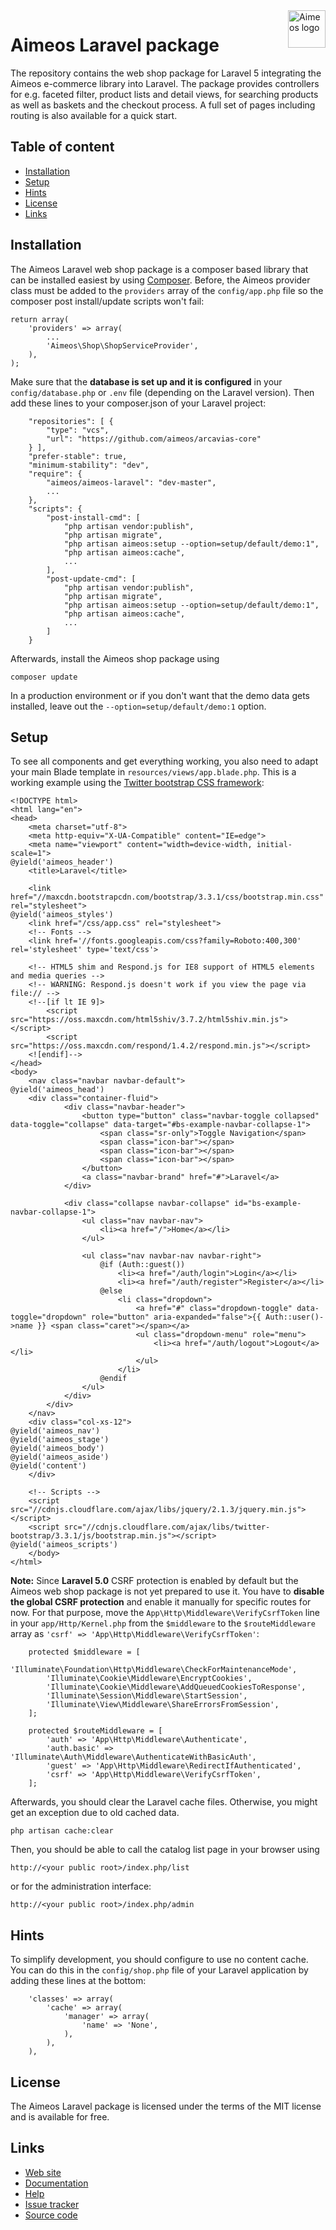 <a href="http://aimeos.org/">
    <img src="http://aimeos.org/fileadmin/template/icons/logo.png" alt="Aimeos logo" title="Aimeos" align="right" height="60" />
</a>

# Aimeos Laravel package

The repository contains the web shop package for Laravel 5
integrating the Aimeos e-commerce library into Laravel. The package provides
controllers for e.g. faceted filter, product lists and detail views, for
searching products as well as baskets and the checkout process. A full set of
pages including routing is also available for a quick start.

## Table of content

- [Installation](#installation)
- [Setup](#setup)
- [Hints](#hints)
- [License](#license)
- [Links](#links)

## Installation

The Aimeos Laravel web shop package is a composer based library that can be
installed easiest by using [Composer](https://getcomposer.org). Before, the
Aimeos provider class must be added to the `providers` array of the
`config/app.php` file so the composer post install/update scripts won't fail:

```
return array(
    'providers' => array(
        ...
        'Aimeos\Shop\ShopServiceProvider',
    ),
);
```

Make sure that the **database is set up and it is configured** in your
`config/database.php` or `.env` file (depending on the Laravel version). Then
add these lines to your composer.json of your Laravel project:

```
    "repositories": [ {
        "type": "vcs",
        "url": "https://github.com/aimeos/arcavias-core"
    } ],
    "prefer-stable": true,
    "minimum-stability": "dev",
    "require": {
        "aimeos/aimeos-laravel": "dev-master",
        ...
    },
    "scripts": {
        "post-install-cmd": [
            "php artisan vendor:publish",
            "php artisan migrate",
            "php artisan aimeos:setup --option=setup/default/demo:1",
            "php artisan aimeos:cache",
            ...
        ],
        "post-update-cmd": [
            "php artisan vendor:publish",
            "php artisan migrate",
            "php artisan aimeos:setup --option=setup/default/demo:1",
            "php artisan aimeos:cache",
            ...
        ]
    }
```

Afterwards, install the Aimeos shop package using

`composer update`

In a production environment or if you don't want that the demo data gets
installed, leave out the `--option=setup/default/demo:1` option.

## Setup

To see all components and get everything working, you also need to adapt your
main Blade template in `resources/views/app.blade.php`. This is a working
example using the [Twitter bootstrap CSS framework](http://getbootstrap.com/):

```
<!DOCTYPE html>
<html lang="en">
<head>
	<meta charset="utf-8">
	<meta http-equiv="X-UA-Compatible" content="IE=edge">
	<meta name="viewport" content="width=device-width, initial-scale=1">
@yield('aimeos_header')
	<title>Laravel</title>

    <link href="//maxcdn.bootstrapcdn.com/bootstrap/3.3.1/css/bootstrap.min.css" rel="stylesheet">
@yield('aimeos_styles')
	<link href="/css/app.css" rel="stylesheet">
	<!-- Fonts -->
	<link href='//fonts.googleapis.com/css?family=Roboto:400,300' rel='stylesheet' type='text/css'>

	<!-- HTML5 shim and Respond.js for IE8 support of HTML5 elements and media queries -->
	<!-- WARNING: Respond.js doesn't work if you view the page via file:// -->
	<!--[if lt IE 9]>
		<script src="https://oss.maxcdn.com/html5shiv/3.7.2/html5shiv.min.js"></script>
		<script src="https://oss.maxcdn.com/respond/1.4.2/respond.min.js"></script>
	<![endif]-->
</head>
<body>
	<nav class="navbar navbar-default">
@yield('aimeos_head')
	<div class="container-fluid">
			<div class="navbar-header">
				<button type="button" class="navbar-toggle collapsed" data-toggle="collapse" data-target="#bs-example-navbar-collapse-1">
					<span class="sr-only">Toggle Navigation</span>
					<span class="icon-bar"></span>
					<span class="icon-bar"></span>
					<span class="icon-bar"></span>
				</button>
				<a class="navbar-brand" href="#">Laravel</a>
			</div>

			<div class="collapse navbar-collapse" id="bs-example-navbar-collapse-1">
				<ul class="nav navbar-nav">
					<li><a href="/">Home</a></li>
				</ul>

				<ul class="nav navbar-nav navbar-right">
					@if (Auth::guest())
						<li><a href="/auth/login">Login</a></li>
						<li><a href="/auth/register">Register</a></li>
					@else
						<li class="dropdown">
							<a href="#" class="dropdown-toggle" data-toggle="dropdown" role="button" aria-expanded="false">{{ Auth::user()->name }} <span class="caret"></span></a>
							<ul class="dropdown-menu" role="menu">
								<li><a href="/auth/logout">Logout</a></li>
							</ul>
						</li>
					@endif
				</ul>
			</div>
		</div>
	</nav>
    <div class="col-xs-12">
@yield('aimeos_nav')
@yield('aimeos_stage')
@yield('aimeos_body')
@yield('aimeos_aside')
@yield('content')
	</div>

	<!-- Scripts -->
	<script src="//cdnjs.cloudflare.com/ajax/libs/jquery/2.1.3/jquery.min.js"></script>
	<script src="//cdnjs.cloudflare.com/ajax/libs/twitter-bootstrap/3.3.1/js/bootstrap.min.js"></script>
@yield('aimeos_scripts')
	</body>
</html>
```

**Note:** Since **Laravel 5.0** CSRF protection is enabled by default but the Aimeos
web shop package is not yet prepared to use it. You have to **disable the global
CSRF protection** and enable it manually for specific routes for now. For that
purpose, move the `App\Http\Middleware\VerifyCsrfToken` line in your
`app/Http/Kernel.php` from the `$middleware` to the `$routeMiddleware` array as
`'csrf' => 'App\Http\Middleware\VerifyCsrfToken'`:

```
	protected $middleware = [
		'Illuminate\Foundation\Http\Middleware\CheckForMaintenanceMode',
		'Illuminate\Cookie\Middleware\EncryptCookies',
		'Illuminate\Cookie\Middleware\AddQueuedCookiesToResponse',
		'Illuminate\Session\Middleware\StartSession',
		'Illuminate\View\Middleware\ShareErrorsFromSession',
	];

	protected $routeMiddleware = [
		'auth' => 'App\Http\Middleware\Authenticate',
		'auth.basic' => 'Illuminate\Auth\Middleware\AuthenticateWithBasicAuth',
		'guest' => 'App\Http\Middleware\RedirectIfAuthenticated',
		'csrf' => 'App\Http\Middleware\VerifyCsrfToken',
	];
```

Afterwards, you should clear the Laravel cache files. Otherwise, you might get
an exception due to old cached data.

```php artisan cache:clear```

Then, you should be able to call the catalog list page in your browser using

```http://<your public root>/index.php/list```

or for the administration interface:

```http://<your public root>/index.php/admin```

## Hints

To simplify development, you should configure to use no content cache. You can
do this in the `config/shop.php` file of your Laravel application by adding
these lines at the bottom:

```
    'classes' => array(
        'cache' => array(
            'manager' => array(
                'name' => 'None',
            ),
        ),
    ),
```

## License

The Aimeos Laravel package is licensed under the terms of the MIT license and
is available for free.

## Links

* [Web site](http://aimeos.org)
* [Documentation](http://aimeos.org/docs)
* [Help](http://aimeos.org/help)
* [Issue tracker](https://github.com/aimeos/aimeos-laravel/issues)
* [Source code](https://github.com/aimeos/aimeos-laravel)
